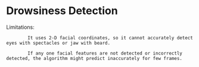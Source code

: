 # Drowsiness Detection


Limitations:
            
            It uses 2-D facial coordinates, so it cannot accurately detect eyes with spectacles or jaw with beard.
            
            If any one facial features are not detected or incorrectly detected, the algorithm might predict inaccurately for few frames.
            
